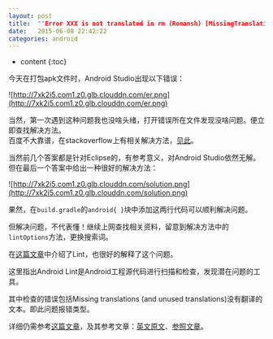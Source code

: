 ```yaml
---
layout: post
title:  ""Error XXX is not translated in rm (Romansh) [MissingTranslation]"问题"
date:   2015-06-08 22:42:22
categories: android
---
```


* content
{:toc}

今天在打包apk文件时，Android Studio出现以下错误：

![http://7xk2i5.com1.z0.glb.clouddn.com/er.png](http://7xk2i5.com1.z0.glb.clouddn.com/er.png)

当然，第一次遇到这种问题我也没啥头绪，打开错误所在文件发现没啥问题。便立即查找解决方法。  
百度不大靠谱，在stackoverflow上有相关解决方法，[见此](http://stackoverflow.com/questions/21118725/error-app-name-is-not-translated-in-af)。

当然前几个答案都是针对Eclipse的，有参考意义，对Android Studio依然无解。  
但在最后一个答案中给出一种很好的解决方法：

![http://7xk2i5.com1.z0.glb.clouddn.com/solution.png](http://7xk2i5.com1.z0.glb.clouddn.com/solution.png)

果然，在`build.gradle`的`android{ }`块中添加这两行代码可以顺利解决问题。

但解决问题，不代表懂！继续上网查找相关资料，留意到解决方法中的`lintOptions`方法，更换搜索词。

在[这篇文章](http://blog.csdn.net/hudashi/article/details/8333349)中介绍了Lint，也很好的解释了这个问题。

这里指出Android Lint是Android工程源代码进行扫描和检查，发现潜在问题的工具。  

其中检查的错误包括Missing translations (and unused translations)没有翻译的文本。即此问题报错类型。

详细仍需参考[这篇文章](http://blog.csdn.net/hudashi/article/details/8333349)，及其参考文章：[英文原文](http://tools.android.com/tips/lint)、[参照文章](http://blog.csdn.net/thl789/article/details/8037473)。

